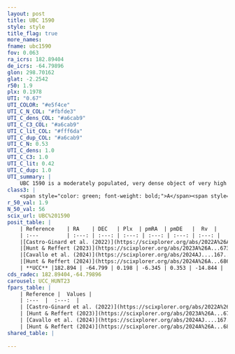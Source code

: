 ```yaml
---
layout: post
title: UBC 1590
style: style
title_flag: true
more_names: 
fname: ubc1590
fov: 0.063
ra_icrs: 182.89404
de_icrs: -64.79896
glon: 298.70162
glat: -2.2542
r50: 1.9
plx: 0.1978
UTI: "0.67"
UTI_COLOR: "#e5f4ce"
UTI_C_N_COL: "#fbfde3"
UTI_C_dens_COL: "#a6cab9"
UTI_C_C3_COL: "#a6cab9"
UTI_C_lit_COL: "#fff6da"
UTI_C_dup_COL: "#a6cab9"
UTI_C_N: 0.53
UTI_C_dens: 1.0
UTI_C_C3: 1.0
UTI_C_lit: 0.42
UTI_C_dup: 1.0
UTI_summary: |
    UBC 1590 is a moderately populated, very dense object of very high C3 quality. It was recently reported in the literature.
class3: |
    <span style="color: green; font-weight: bold;">A</span><span style="color: green; font-weight: bold;">A</span>
r_50_val: 1.9
N_50_val: 56
scix_url: UBC%201590
posit_table: |
    | Reference    | RA    | DEC   | Plx  | pmRA  | pmDE   |  Rv  |
    | :---         | :---: | :---: | :---: | :---: | :---: | :---: |
    |[Castro-Ginard et al. (2022)](https://scixplorer.org/abs/2022A%26A...661A.118C) | 182.93 | -64.81 | 0.2 | -6.33 | 0.37 | -- |
    |[Hunt & Reffert (2023)](https://scixplorer.org/abs/2023A%26A...673A.114H) | 182.883 | -64.804 | 0.204 | -6.343 | 0.355 | -16.498 |
    |[Cavallo et al. (2024)](https://scixplorer.org/abs/2024AJ....167...12C) | 182.932 | -64.802 | 0.203 | -- | -- | -- |
    |[Hunt & Reffert (2024)](https://scixplorer.org/abs/2024A%26A...686A..42H) | 182.883 | -64.804 | 0.204 | -6.343 | 0.355 | -16.498 |
    | **UCC** |182.894 | -64.799 | 0.198 | -6.345 | 0.353 | -14.844 | 
cds_radec: 182.89404,-64.79896
carousel: UCC_HUNT23
fpars_table: |
    | Reference |  Values |
    | :---  |  :---:  |
    | [Castro-Ginard et al. (2022)](https://scixplorer.org/abs/2022A%26A...661A.118C) | `AV=2.262, Dist=5429, logAge=8.967` |
    | [Hunt & Reffert (2023)](https://scixplorer.org/abs/2023A%26A...673A.114H) | `AV50=2.962, diffAV50=2.157, MOD50=13.331, logAge50=8.68` |
    | [Cavallo et al. (2024)](https://scixplorer.org/abs/2024AJ....167...12C) | `AV50=3.34, dMod50=13.64, logAge50=8.61, [Fe/H]50=-0.46` |
    | [Hunt & Reffert (2024)](https://scixplorer.org/abs/2024A%26A...686A..42H) | `MassJ=1491.30` |
shared_table: |
    
---
```


